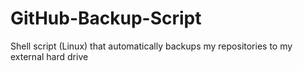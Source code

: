 # GitHub-Backup-Script
Shell script (Linux) that automatically backups my repositories to my external hard drive
